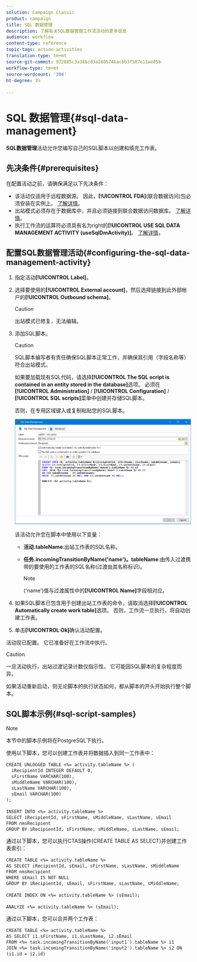 ```yaml
---
solution: Campaign Classic
product: campaign
title: SQL 数据管理
description: 了解有关SQL数据管理工作流活动的更多信息
audience: workflow
content-type: reference
topic-tags: action-activities
translation-type: tm+mt
source-git-commit: 972885c3a38bcd3a260574bacbb3f507e11ae05b
workflow-type: tm+mt
source-wordcount: '394'
ht-degree: 3%

---
```



# SQL 数据管理{#sql-data-management}

**SQL数据管理**&#x200B;活动允许您编写自己的SQL脚本以创建和填充工作表。

## 先决条件{#prerequisites}

在配置活动之前，请确保满足以下先决条件：

* 该活动仅适用于远程数据源。 因此，**[!UICONTROL FDA]**(联合数据访问)包必须安装在实例上。 [了解详情](../../installation/using/about-fda.md)。
* 出站模式必须存在于数据库中，并且必须链接到联合数据访问数据库。 [了解详情](../../configuration/using/about-schema-reference.md)。
* 执行工作流的运算符必须具有名为right的&#x200B;**[!UICONTROL USE SQL DATA MANAGEMENT ACTIVITY (useSqlDmActivity)]**。 [了解详情](../../platform/using/access-management.md#named-rights)。

## 配置SQL数据管理活动{#configuring-the-sql-data-management-activity}

1. 指定活动&#x200B;**[!UICONTROL Label]**。
1. 选择要使用的&#x200B;**[!UICONTROL External account]**，然后选择链接到此外部帐户的&#x200B;**[!UICONTROL Outbound schema]**。

   >[!CAUTION]
   >
   >出站模式已修复，无法编辑。

1. 添加SQL脚本。

   >[!CAUTION]
   >
   >SQL脚本编写者有责任确保SQL脚本正常工作，并确保其引用（字段名称等） 符合出站模式。

   如果要加载现有SQL代码，请选择&#x200B;**[!UICONTROL The SQL script is contained in an entity stored in the database]**&#x200B;选项。 必须在&#x200B;**[!UICONTROL Administration]** / **[!UICONTROL Configuration]** / **[!UICONTROL SQL scripts]**&#x200B;菜单中创建并存储SQL脚本。

   否则，在专用区域键入或复制粘贴您的SQL脚本。

   ![](assets/sql_datamanagement.png)

   该活动允许您在脚本中使用以下变量：

   * **活动.tableName**:出站工作表的SQL名称。
   * **任务.incomingTransitionByName(&#39;name&#39;)。tableName**:由传入过渡携带的要使用的工作表的SQL名称(过渡由其名称标识)。

      >[!NOTE]
      >
      >(&#39;name&#39;)值与过渡属性中的&#x200B;**[!UICONTROL Name]**&#x200B;字段相对应。

1. 如果SQL脚本已包含用于创建出站工作表的命令，请取消选择&#x200B;**[!UICONTROL Automatically create work table]**&#x200B;选项。 否则，工作流一旦执行，将自动创建工作表。
1. 单击&#x200B;**[!UICONTROL Ok]**&#x200B;确认活动配置。

活动现已配置。 它已准备好在工作流中执行。

>[!CAUTION]
>
>一旦活动执行，出站过渡记录计数仅指示性。 它可能因SQL脚本的复杂程度而异。
>  
>如果活动重新启动，则无论脚本的执行状态如何，都从脚本的开头开始执行整个脚本。

## SQL脚本示例{#sql-script-samples}

>[!NOTE]
>
>本节中的脚本示例将在PostgreSQL下执行。

使用以下脚本，您可以创建工作表并将数据插入到同一工作表中：

```
CREATE UNLOGGED TABLE <%= activity.tableName %> (
  iRecipientId INTEGER DEFAULT 0,
  sFirstName VARCHAR(100),
  sMiddleName VARCHAR(100),
  sLastName VARCHAR(100),
  sEmail VARCHAR(100)
);

INSERT INTO <%= activity.tableName %>
SELECT iRecipientId, sFirstName, sMiddleName, sLastName, sEmail
FROM nmsRecipient
GROUP BY iRecipientId, sFirstName, sMiddleName, sLastName, sEmail;
```

通过以下脚本，您可以执行CTAS操作(CREATE TABLE AS SELECT)并创建工作表索引：

```
CREATE TABLE <%= activity.tableName %>
AS SELECT iRecipientId, sEmail, sFirstName, sLastName, sMiddleName
FROM nmsRecipient
WHERE sEmail IS NOT NULL
GROUP BY iRecipientId, sEmail, sFirstName, sLastName, sMiddleName;

CREATE INDEX ON <%= activity.tableName %> (sEmail);

ANALYZE <%= activity.tableName %> (sEmail);
```

通过以下脚本，您可以合并两个工作表：

```
CREATE TABLE <%= activity.tableName %>
AS SELECT i1.sFirstName, i1.sLastName, i2.sEmail
FROM <%= task.incomingTransitionByName('input1').tableName %> i1
JOIN <%= task.incomingTransitionByName('input2').tableName %> i2 ON (i1.id = i2.id)
```


